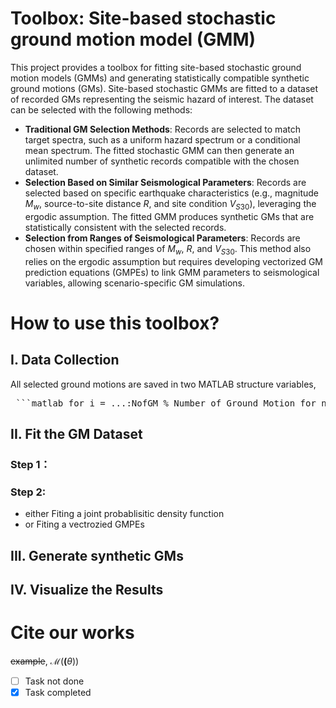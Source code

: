 # Toolbox: Site-based stochastic ground motion model (GMM) 
This project provides a toolbox for fitting site-based stochastic ground motion models (GMMs) and generating statistically compatible synthetic ground motions (GMs). Site-based stochastic GMMs are fitted to a dataset of recorded GMs representing the seismic hazard of interest. The dataset can be selected with the following methods:
* **Traditional GM Selection Methods**: Records are selected to match target spectra, such as a uniform hazard spectrum or a conditional mean spectrum. The fitted stochastic GMM can then generate an unlimited number of synthetic records compatible with the chosen dataset.
* **Selection Based on Similar Seismological Parameters**: Records are selected based on specific earthquake characteristics (e.g., magnitude $M_w$, source-to-site distance $R$, and site condition $V_{S30}$), leveraging the ergodic assumption. The fitted GMM produces synthetic GMs that are statistically consistent with the selected records.
* **Selection from Ranges of Seismological Parameters**: Records are chosen within specified ranges of $M_w$, $R$, and $V_{S30}$. This method also relies on the ergodic assumption but requires developing vectorized GM prediction equations (GMPEs) to link GMM parameters to seismological variables, allowing scenario-specific GM simulations.

#  How to use this toolbox?
## I. Data Collection
All selected ground motions are saved in two MATLAB structure variables, 

<pre> ```matlab for i = ...:NofGM % Number of Ground Motion for n = ...:NofComp % Number of Components GM{n,i}.eq = ... % acceleration signal GM{n,i}.dt = ... end MetaData.M(i) = ... % Moment magnitude MetaData.VS30 = ... % Shear wave velocity MetaData.R = ... % Source-to-site distance end ``` </pre>







## II. Fit the GM Dataset
### Step 1： 
### Step 2: 
 * either Fiting a joint probablisitic density function
 * or Fiting a vectrozied GMPEs

## III. Generate synthetic GMs


## IV. Visualize the Results


# Cite our works



~~example~~,
$\mathcal{M}(\boldsymbol(\theta))$

- [ ] Task not done
- [x] Task completed
